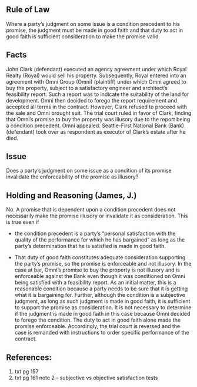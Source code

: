## Rule of Law

Where a party’s judgment on some issue is a condition precedent to his promise, the judgment must be made in good faith and that duty to act in good faith is sufficient consideration to make the promise valid.

## Facts

John Clark (defendant) executed an agency agreement under which Royal Realty (Royal) would sell his property. Subsequently, Royal entered into an agreement with Omni Group (Omni) (plaintiff) under which Omni agreed to buy the property, subject to a satisfactory engineer and architect’s feasibility report. Such a report was to indicate the suitability of the land for development. Omni then decided to forego the report requirement and accepted all terms in the contract. However, Clark refused to proceed with the sale and Omni brought suit. The trial court ruled in favor of Clark, finding that Omni’s promise to buy the property was illusory due to the report being a condition precedent. Omni appealed. Seattle-First National Bank (Bank) (defendant) took over as respondent as executor of Clark’s estate after he died.

## Issue

Does a party’s judgment on some issue as a condition of its promise invalidate the enforceability of the promise as illusory?

## Holding and Reasoning (James, J.)

No. A promise that is dependent upon a condition precedent does not necessarily make the promise illusory or invalidate it as consideration. This is true even if
- the condition precedent is a party’s “personal satisfaction with the quality of the performance for which he has bargained” as long as the party’s determination that he is satisfied is made in good faith. 

- That duty of good faith constitutes adequate consideration supporting the party’s promise, so the promise is enforceable and not illusory. In the case at bar, Omni’s promise to buy the property is not illusory and is enforceable against the Bank even though it was conditioned on Omni being satisfied with a feasibility report. As an initial matter, this is a reasonable condition because a party needs to be sure that it is getting what it is bargaining for. Further, although the condition is a subjective judgment, as long as such judgment is made in good faith, it is sufficient to support the promise as consideration. It is not necessary to determine if the judgment is made in good faith in this case because Omni decided to forego the condition. The duty to act in good faith alone made the promise enforceable. Accordingly, the trial court is reversed and the case is remanded with instructions to order specific performance of the contract.

## References:
1. txt pg 157
2. txt pg 161 note 2 - subjective vs objective satisfaction tests